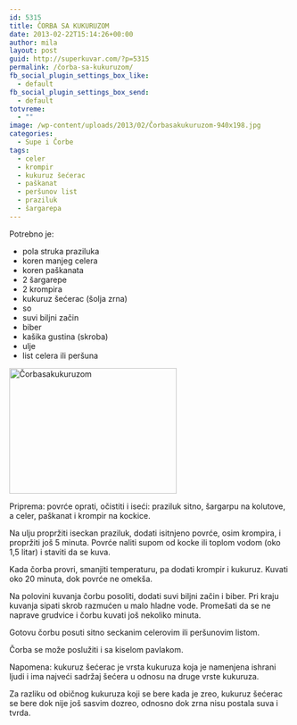 ```yaml
---
id: 5315
title: ČORBA SA KUKURUZOM
date: 2013-02-22T15:14:26+00:00
author: mila
layout: post
guid: http://superkuvar.com/?p=5315
permalink: /čorba-sa-kukuruzom/
fb_social_plugin_settings_box_like:
  - default
fb_social_plugin_settings_box_send:
  - default
totvreme:
  - ""
image: /wp-content/uploads/2013/02/Čorbasakukuruzom-940x198.jpg
categories:
  - Supe i Čorbe
tags:
  - celer
  - krompir
  - kukuruz šećerac
  - paškanat
  - peršunov list
  - praziluk
  - šargarepa
---
```

Potrebno je:

  * pola struka praziluka
  * koren manjeg celera
  * koren paškanata
  * 2 šargarepe
  * 2 krompira
  * kukuruz šećerac (šolja zrna)
  * so
  * suvi biljni začin
  * biber
  * kašika gustina (skroba)
  * ulje
  * list celera ili peršuna

<img class="alignnone size-medium wp-image-5316" src="/wp-content/uploads/2013/02/Čorbasakukuruzom-300x225.jpg" alt="Čorbasakukuruzom" width="300" height="225" /> 

Priprema: povrće oprati, očistiti i iseći: praziluk sitno, šargarpu na kolutove, a celer, paškanat i krompir na kockice.

Na ulju propržiti iseckan praziluk, dodati isitnjeno povrće, osim krompira, i propržiti još 5 minuta. Povrće naliti supom od kocke ili toplom vodom (oko 1,5 litar) i staviti da se kuva.

Kada čorba provri, smanjiti temperaturu, pa dodati krompir i kukuruz. Kuvati oko 20 minuta, dok povrće ne omekša.

Na polovini kuvanja čorbu posoliti, dodati suvi biljni začin i biber. Pri kraju kuvanja sipati skrob razmućen u malo hladne vode. Promešati da se ne naprave grudvice i čorbu kuvati još nekoliko minuta.

Gotovu čorbu posuti sitno seckanim celerovim ili peršunovim listom.

Čorba se može poslužiti i sa kiselom pavlakom.

Napomena: kukuruz šećerac je vrsta kukuruza koja je namenjena ishrani ljudi i ima najveći sadržaj šećera u odnosu na druge vrste kukuruza.

Za razliku od običnog kukuruza koji se bere kada je zreo, kukuruz šećerac se bere dok nije još sasvim dozreo, odnosno dok zrna nisu postala suva i tvrda.

&nbsp;